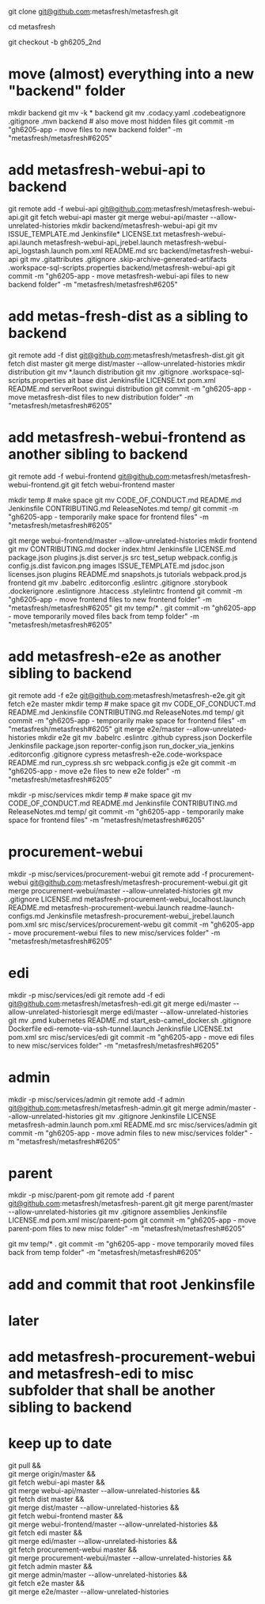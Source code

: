

git clone git@github.com:metasfresh/metasfresh.git

cd metasfresh

git checkout -b gh6205_2nd

# move (almost) everything into a new "backend" folder
mkdir backend
git mv -k * backend
git mv .codacy.yaml .codebeatignore .gitignore .mvn backend # also move most hidden files
git commit -m "gh6205-app - move files to new backend folder" -m "metasfresh/metasfresh#6205"

# add metasfresh-webui-api to backend
git remote add -f webui-api git@github.com:metasfresh/metasfresh-webui-api.git
git fetch webui-api master
git merge webui-api/master --allow-unrelated-histories
mkdir backend/metasfresh-webui-api
git mv ISSUE_TEMPLATE.md  Jenkinsfile*  LICENSE.txt  metasfresh-webui-api.launch  metasfresh-webui-api_jrebel.launch  metasfresh-webui-api_logstash.launch  pom.xml  README.md src backend/metasfresh-webui-api
git mv .gitattributes .gitignore  .skip-archive-generated-artifacts  .workspace-sql-scripts.properties backend/metasfresh-webui-api
git commit -m "gh6205-app - move metasfresh-webui-api files to new backend folder" -m "metasfresh/metasfresh#6205"

# add metas-fresh-dist as a sibling to backend
git remote add -f dist git@github.com:metasfresh/metasfresh-dist.git
git fetch dist master
git merge dist/master --allow-unrelated-histories
mkdir distribution
git mv *.launch distribution
git mv .gitignore .workspace-sql-scripts.properties ait base dist Jenkinsfile LICENSE.txt pom.xml README.md serverRoot swingui distribution
git commit -m "gh6205-app - move metasfresh-dist files to new distribution folder" -m "metasfresh/metasfresh#6205"

# add metasfresh-webui-frontend as another sibling to backend
git remote add -f webui-frontend git@github.com:metasfresh/metasfresh-webui-frontend.git
git fetch webui-frontend master

mkdir temp # make space
git mv CODE_OF_CONDUCT.md  README.md Jenkinsfile CONTRIBUTING.md ReleaseNotes.md temp/
git commit -m "gh6205-app - temporarily make space for frontend files" -m "metasfresh/metasfresh#6205"

git merge webui-frontend/master --allow-unrelated-histories
mkdir frontend
git mv CONTRIBUTING.md docker index.html Jenkinsfile LICENSE.md package.json plugins.js.dist server.js src test_setup webpack.config.js config.js.dist favicon.png images ISSUE_TEMPLATE.md jsdoc.json licenses.json  plugins README.md snapshots.js tutorials webpack.prod.js frontend
git mv .babelrc .editorconfig .eslintrc .gitignore .storybook .dockerignore .eslintignore .htaccess .stylelintrc frontend
git commit -m "gh6205-app - move frontend files to new frontend folder" -m "metasfresh/metasfresh#6205"
git mv temp/* .
git commit -m "gh6205-app - move temporarily moved files back from temp folder" -m "metasfresh/metasfresh#6205"

# add metasfresh-e2e as another sibling to backend
git remote add -f e2e git@github.com:metasfresh/metasfresh-e2e.git
git fetch e2e master
mkdir temp # make space
git mv CODE_OF_CONDUCT.md  README.md Jenkinsfile CONTRIBUTING.md ReleaseNotes.md temp/
git commit -m "gh6205-app - temporarily make space for frontend files" -m "metasfresh/metasfresh#6205"
git merge e2e/master --allow-unrelated-histories
mkdir e2e
git mv .babelrc .eslintrc .github cypress.json Dockerfile Jenkinsfile package.json reporter-config.json run_docker_via_jenkins .editorconfig .gitignore cypress metasfresh-e2e.code-workspace README.md run_cypress.sh  src webpack.config.js e2e
git commit -m "gh6205-app - move e2e files to new e2e folder" -m "metasfresh/metasfresh#6205"

mkdir -p misc/services
mkdir temp # make space
git mv CODE_OF_CONDUCT.md  README.md Jenkinsfile CONTRIBUTING.md ReleaseNotes.md temp/
git commit -m "gh6205-app - temporarily make space for frontend files" -m "metasfresh/metasfresh#6205"

# procurement-webui
mkdir -p misc/services/procurement-webui
git remote add -f procurement-webui git@github.com:metasfresh/metasfresh-procurement-webui.git
git merge procurement-webui/master --allow-unrelated-histories
git mv .gitignore LICENSE.md  metasfresh-procurement-webui_localhost.launch README.md  metasfresh-procurement-webui.launch readme-launch-configs.md Jenkinsfile metasfresh-procurement-webui_jrebel.launch pom.xml src misc/services/procurement-webu
git commit -m "gh6205-app - move procurement-webui files to new misc/services folder" -m "metasfresh/metasfresh#6205"

# edi
mkdir -p misc/services/edi
git remote add -f edi git@github.com:metasfresh/metasfresh-edi.git
git merge edi/master --allow-unrelated-historiesgit merge edi/master --allow-unrelated-histories
git mv .pmd kubernetes README.md start_esb-camel_docker.sh .gitignore Dockerfile edi-remote-via-ssh-tunnel.launch Jenkinsfile LICENSE.txt pom.xml src misc/services/edi
git commit -m "gh6205-app - move edi files to new misc/services folder" -m "metasfresh/metasfresh#6205"
 
# admin
mkdir -p misc/services/admin
git remote add -f admin git@github.com:metasfresh/metasfresh-admin.git
git merge admin/master --allow-unrelated-histories
git mv .gitignore Jenkinsfile LICENSE metasfresh-admin.launch pom.xml README.md src misc/services/admin
git commit -m "gh6205-app - move admin files to new misc/services folder" -m "metasfresh/metasfresh#6205"

# parent
mkdir -p misc/parent-pom
git remote add -f parent git@github.com:metasfresh/metasfresh-parent.git
git merge parent/master --allow-unrelated-histories
git mv .gitignore assemblies Jenkinsfile LICENSE.md pom.xml misc/parent-pom
git commit -m "gh6205-app - move parent-pom files to new misc folder" -m "metasfresh/metasfresh#6205"

git mv temp/* .
git commit -m "gh6205-app - move temporarily moved files back from temp folder" -m "metasfresh/metasfresh#6205"
 
# add and commit that root Jenkinsfile

# later
# add metasfresh-procurement-webui and metasfresh-edi to misc subfolder that shall be another sibling to backend




# keep up to date

git pull && \
git merge origin/master && \
git fetch webui-api master && \
git merge webui-api/master --allow-unrelated-histories && \
git fetch dist master && \
git merge dist/master --allow-unrelated-histories && \
git fetch webui-frontend master && \
git merge webui-frontend/master --allow-unrelated-histories && \
git fetch edi master && \
git merge edi/master --allow-unrelated-histories && \
git fetch procurement-webui master && \
git merge procurement-webui/master --allow-unrelated-histories && \
git fetch admin master && \
git merge admin/master --allow-unrelated-histories && \
git fetch e2e master && \
git merge e2e/master --allow-unrelated-histories
